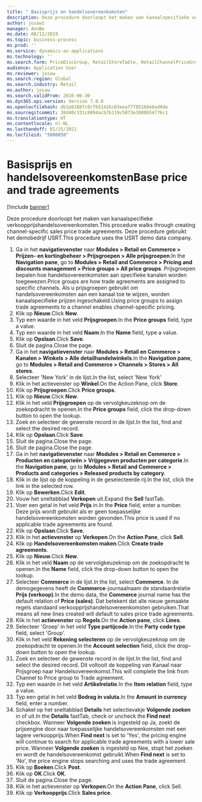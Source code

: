 ```yaml
---
title: " Basisprijs en handelsovereenkomsten"
description: Deze procedure doorloopt het maken van kanaalspecifieke verkoopprijshandelsovereenkomsten.
author: josaw1
manager: AnnBe
ms.date: 08/12/2019
ms.topic: business-process
ms.prod: ''
ms.service: dynamics-ax-applications
ms.technology: ''
ms.search.form: PriceDiscGroup, RetailStoreTable, RetailChannelPriceGroup, EcoResProductDetailsExtended, PriceDiscAdmTable, PriceDiscAdm
audience: Application User
ms.reviewer: josaw
ms.search.region: Global
ms.search.industry: Retail
ms.author: josaw
ms.search.validFrom: 2016-06-30
ms.dyn365.ops.version: Version 7.0.0
ms.openlocfilehash: db3a91807c0cfb51426c03eeaf7785168e6ad0de
ms.sourcegitcommit: 38d40c331c8894acb7b119c5073e3088b54776c1
ms.translationtype: HT
ms.contentlocale: nl-NL
ms.lasthandoff: 01/15/2021
ms.locfileid: "5006050"
---
```

# <a name="base-price-and-trade-agreements"></a><span data-ttu-id="f67af-103"> Basisprijs en handelsovereenkomsten</span><span class="sxs-lookup"><span data-stu-id="f67af-103">Base price and trade agreements</span></span>

[!include [banner](../includes/banner.md)]

<span data-ttu-id="f67af-104">Deze procedure doorloopt het maken van kanaalspecifieke verkoopprijshandelsovereenkomsten.</span><span class="sxs-lookup"><span data-stu-id="f67af-104">This procedure walks through creating channel-specific sales price trade agreements.</span></span> <span data-ttu-id="f67af-105">Deze procedure gebruikt het demobedrijf USRT.</span><span class="sxs-lookup"><span data-stu-id="f67af-105">This procedure uses the USRT demo data company.</span></span>

1. <span data-ttu-id="f67af-106">Ga in het **navigatievenster** naar **Modules > Retail en Commerce > Prijzen- en kortingbeheer > Prijsgroepen > Alle prijsgroepen**.</span><span class="sxs-lookup"><span data-stu-id="f67af-106">In the **Navigation pane**, go to **Modules > Retail and Commerce > Pricing and discounts management > Price groups > All price groups**.</span></span> <span data-ttu-id="f67af-107">Prijsgroepen bepalen hoe handelsovereenkomsten aan specifieke kanalen worden toegewezen.</span><span class="sxs-lookup"><span data-stu-id="f67af-107">Price groups are how trade agreements are assigned to specific channels.</span></span> <span data-ttu-id="f67af-108">Als u prijsgroepen gebruikt om handelsovereenkomsten aan een kanaal toe te wijzen, worden kanaalspecifieke prijzen ingeschakeld.</span><span class="sxs-lookup"><span data-stu-id="f67af-108">Using price groups to assign trade agreements to a channel enables channel-specific pricing.</span></span>  
2. <span data-ttu-id="f67af-109">Klik op **Nieuw**.</span><span class="sxs-lookup"><span data-stu-id="f67af-109">Click **New**.</span></span>
3. <span data-ttu-id="f67af-110">Typ een waarde in het veld **Prijsgroepen**.</span><span class="sxs-lookup"><span data-stu-id="f67af-110">In the **Price groups** field, type a value.</span></span>
4. <span data-ttu-id="f67af-111">Typ een waarde in het veld **Naam**.</span><span class="sxs-lookup"><span data-stu-id="f67af-111">In the **Name** field, type a value.</span></span>
5. <span data-ttu-id="f67af-112">Klik op **Opslaan**.</span><span class="sxs-lookup"><span data-stu-id="f67af-112">Click **Save**.</span></span>
6. <span data-ttu-id="f67af-113">Sluit de pagina.</span><span class="sxs-lookup"><span data-stu-id="f67af-113">Close the page.</span></span>
7. <span data-ttu-id="f67af-114">Ga in het **navigatievenster** naar **Modules > Retail en Commerce > Kanalen > Winkels > Alle detailhandelwinkels**.</span><span class="sxs-lookup"><span data-stu-id="f67af-114">In the **Navigation pane**, go to **Modules > Retail and Commerce > Channels > Stores > All stores**.</span></span>
8. <span data-ttu-id="f67af-115">Selecteer 'New York' in de lijst.</span><span class="sxs-lookup"><span data-stu-id="f67af-115">In the list, select 'New York'</span></span>
9. <span data-ttu-id="f67af-116">Klik in het actievenster op **Winkel**.</span><span class="sxs-lookup"><span data-stu-id="f67af-116">On the Action Pane, click **Store**.</span></span>
10. <span data-ttu-id="f67af-117">Klik op **Prijsgroepen**.</span><span class="sxs-lookup"><span data-stu-id="f67af-117">Click **Price groups**.</span></span>
11. <span data-ttu-id="f67af-118">Klik op **Nieuw**.</span><span class="sxs-lookup"><span data-stu-id="f67af-118">Click **New**.</span></span>
12. <span data-ttu-id="f67af-119">Klik in het veld **Prijsgroepen** op de vervolgkeuzeknop om de zoekopdracht te openen.</span><span class="sxs-lookup"><span data-stu-id="f67af-119">In the **Price groups** field, click the drop-down button to open the lookup.</span></span>
13. <span data-ttu-id="f67af-120">Zoek en selecteer de gewenste record in de lijst.</span><span class="sxs-lookup"><span data-stu-id="f67af-120">In the list, find and select the desired record.</span></span>
14. <span data-ttu-id="f67af-121">Klik op **Opslaan**.</span><span class="sxs-lookup"><span data-stu-id="f67af-121">Click **Save**.</span></span>
15. <span data-ttu-id="f67af-122">Sluit de pagina.</span><span class="sxs-lookup"><span data-stu-id="f67af-122">Close the page.</span></span>
16. <span data-ttu-id="f67af-123">Sluit de pagina.</span><span class="sxs-lookup"><span data-stu-id="f67af-123">Close the page.</span></span>
17. <span data-ttu-id="f67af-124">Ga in het **navigatievenster** naar **Modules > Retail en Commerce > Producten en categorieën > Vrijgegeven producten per categorie**.</span><span class="sxs-lookup"><span data-stu-id="f67af-124">In the **Navigation pane**, go to **Modules > Retail and Commerce > Products and categories > Released products by category**.</span></span>
18. <span data-ttu-id="f67af-125">Klik in de lijst op de koppeling in de geselecteerde rij.</span><span class="sxs-lookup"><span data-stu-id="f67af-125">In the list, click the link in the selected row.</span></span>
19. <span data-ttu-id="f67af-126">Klik op **Bewerken**.</span><span class="sxs-lookup"><span data-stu-id="f67af-126">Click **Edit**.</span></span>
20. <span data-ttu-id="f67af-127">Vouw het sneltabblad **Verkopen** uit.</span><span class="sxs-lookup"><span data-stu-id="f67af-127">Expand the **Sell** fastTab.</span></span>
21. <span data-ttu-id="f67af-128">Voer een getal in het veld **Prijs** in.</span><span class="sxs-lookup"><span data-stu-id="f67af-128">In the **Price** field, enter a number.</span></span> <span data-ttu-id="f67af-129">Deze prijs wordt gebruikt als er geen toepasselijke handelsovereenkomsten worden gevonden.</span><span class="sxs-lookup"><span data-stu-id="f67af-129">This price is used if no applicable trade agreements are found.</span></span>  
22. <span data-ttu-id="f67af-130">Klik op **Opslaan**.</span><span class="sxs-lookup"><span data-stu-id="f67af-130">Click **Save**.</span></span>
23. <span data-ttu-id="f67af-131">Klik in het **actievenster** op **Verkopen**.</span><span class="sxs-lookup"><span data-stu-id="f67af-131">On the **Action Pane**, click **Sell**.</span></span>
24. <span data-ttu-id="f67af-132">Klik op **Handelsovereenkomsten maken**.</span><span class="sxs-lookup"><span data-stu-id="f67af-132">Click **Create trade agreements**.</span></span>
25. <span data-ttu-id="f67af-133">Klik op **Nieuw**.</span><span class="sxs-lookup"><span data-stu-id="f67af-133">Click **New**.</span></span>
26. <span data-ttu-id="f67af-134">Klik in het veld **Naam** op de vervolgkeuzeknop om de zoekopdracht te openen.</span><span class="sxs-lookup"><span data-stu-id="f67af-134">In the **Name** field, click the drop-down button to open the lookup.</span></span>
27. <span data-ttu-id="f67af-135">Selecteer **Commerce** in de lijst.</span><span class="sxs-lookup"><span data-stu-id="f67af-135">In the list, select **Commerce**.</span></span> <span data-ttu-id="f67af-136">In de demogegevens heeft de **Commerce**-journaalnaam de standaardrelatie **Prijs (verkoop)**.</span><span class="sxs-lookup"><span data-stu-id="f67af-136">In the demo data, the **Commerce** journal name has the default relation of **Price (sales)**.</span></span> <span data-ttu-id="f67af-137">Dat betekent dat alle nieuw gemaakte regels standaard verkoopprijshandelsovereenkomsten gebruiken.</span><span class="sxs-lookup"><span data-stu-id="f67af-137">That means all new lines created will default to sales price trade agreements.</span></span>  
28. <span data-ttu-id="f67af-138">Klik in het **actievenster** op **Regels**.</span><span class="sxs-lookup"><span data-stu-id="f67af-138">On the **Action pane**, click **Lines**.</span></span>
29. <span data-ttu-id="f67af-139">Selecteer 'Groep' in het veld **Type partijcode**.</span><span class="sxs-lookup"><span data-stu-id="f67af-139">In the **Party code type** field, select 'Group'.</span></span>
30. <span data-ttu-id="f67af-140">Klik in het veld **Rekening selecteren** op de vervolgkeuzeknop om de zoekopdracht te openen.</span><span class="sxs-lookup"><span data-stu-id="f67af-140">In the **Account selection** field, click the drop-down button to open the lookup.</span></span>
31. <span data-ttu-id="f67af-141">Zoek en selecteer de gewenste record in de lijst.</span><span class="sxs-lookup"><span data-stu-id="f67af-141">In the list, find and select the desired record.</span></span> <span data-ttu-id="f67af-142">Dit voltooit de koppeling van Kanaal naar Prijsgroep naar Handelsovereenkomst.</span><span class="sxs-lookup"><span data-stu-id="f67af-142">This will complete the link from Channel to Price group to Trade agreement.</span></span>  
32. <span data-ttu-id="f67af-143">Typ een waarde in het veld **Artikelrelatie**.</span><span class="sxs-lookup"><span data-stu-id="f67af-143">In the **Item relation** field, type a value.</span></span>
33. <span data-ttu-id="f67af-144">Typ een getal in het veld **Bedrag in valuta**.</span><span class="sxs-lookup"><span data-stu-id="f67af-144">In the **Amount in currency** field, enter a number.</span></span>
34. <span data-ttu-id="f67af-145">Schakel op het sneltabblad **Details** het selectievakje **Volgende zoeken** in of uit.</span><span class="sxs-lookup"><span data-stu-id="f67af-145">In the **Details** fastTab, check or uncheck the **Find next** checkbox.</span></span> <span data-ttu-id="f67af-146">Wanneer **Volgende zoeken** is ingesteld op Ja, zoekt de prijsengine door naar toepasselijke handelsovereenkomsten met een lagere verkoopprijs.</span><span class="sxs-lookup"><span data-stu-id="f67af-146">When **Find next** is set to 'Yes', the pricing engine will continue to search for applicable trade agreements with a lower sale price.</span></span> <span data-ttu-id="f67af-147">Wanneer **Volgende zoeken** is ingesteld op Nee, stopt het zoeken en wordt de handelsovereenkomst gebruikt.</span><span class="sxs-lookup"><span data-stu-id="f67af-147">When **Find next** is set to 'No', the price engine stops searching and uses the trade agreement.</span></span>  
35. <span data-ttu-id="f67af-148">Klik op **Boeken**.</span><span class="sxs-lookup"><span data-stu-id="f67af-148">Click **Post**.</span></span>
36. <span data-ttu-id="f67af-149">Klik op **OK**.</span><span class="sxs-lookup"><span data-stu-id="f67af-149">Click **OK**.</span></span>
37. <span data-ttu-id="f67af-150">Sluit de pagina.</span><span class="sxs-lookup"><span data-stu-id="f67af-150">Close the page.</span></span>
38. <span data-ttu-id="f67af-151">Klik in het actievenster op **Verkopen**.</span><span class="sxs-lookup"><span data-stu-id="f67af-151">On the **Action Pane**, click Sell.</span></span>
39. <span data-ttu-id="f67af-152">Klik op **Verkoopprijs**.</span><span class="sxs-lookup"><span data-stu-id="f67af-152">Click **Sales price**.</span></span>

